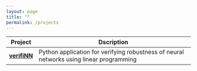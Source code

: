 ```yaml
---
layout: page
title: ""
permalink: /projects
---
```

| Project| Dscription|
|---|---|
|[**verifiNN**](https://pypi.org/project/verifiNN/)| Python application for verifying robustness of neural networks using linear programming|

<!-- |[**homotopy_continuatioNN**](https://github.com/ayusbhar2/homotopy_continuatioNN)| Julia application for generating and solving polynomial systems associated with identity activated nueral networks| -->
